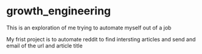 # growth_engineering

This is an exploration of me trying to automate myself out of a job

My frist project is to automate reddit to find intersting articles and send and email of the url and article title 